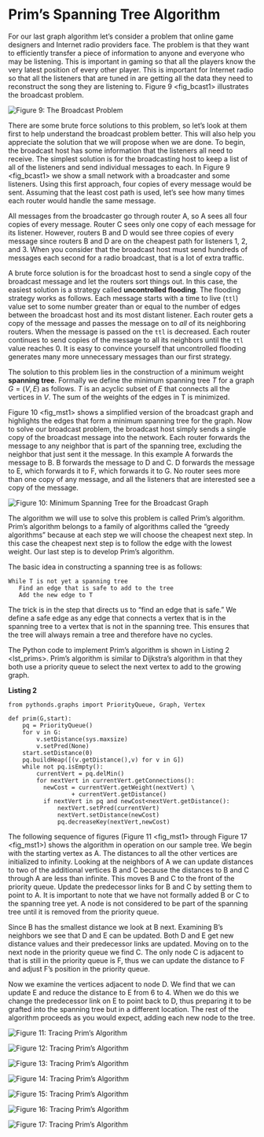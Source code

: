 Prim’s Spanning Tree Algorithm
==============================

For our last graph algorithm let’s consider a problem that online game
designers and Internet radio providers face. The problem is that they
want to efficiently transfer a piece of information to anyone and
everyone who may be listening. This is important in gaming so that all
the players know the very latest position of every other player. This is
important for Internet radio so that all the listeners that are tuned in
are getting all the data they need to reconstruct the song they are
listening to. Figure 9 &lt;fig\_bcast1&gt; illustrates the broadcast
problem.

![Figure 9: The Broadcast Problem](Figures/bcast1.png)

There are some brute force solutions to this problem, so let’s look at
them first to help understand the broadcast problem better. This will
also help you appreciate the solution that we will propose when we are
done. To begin, the broadcast host has some information that the
listeners all need to receive. The simplest solution is for the
broadcasting host to keep a list of all of the listeners and send
individual messages to each. In Figure 9 &lt;fig\_bcast1&gt; we show a
small network with a broadcaster and some listeners. Using this first
approach, four copies of every message would be sent. Assuming that the
least cost path is used, let’s see how many times each router would
handle the same message.

All messages from the broadcaster go through router A, so A sees all
four copies of every message. Router C sees only one copy of each
message for its listener. However, routers B and D would see three
copies of every message since routers B and D are on the cheapest path
for listeners 1, 2, and 3. When you consider that the broadcast host
must send hundreds of messages each second for a radio broadcast, that
is a lot of extra traffic.

A brute force solution is for the broadcast host to send a single copy
of the broadcast message and let the routers sort things out. In this
case, the easiest solution is a strategy called **uncontrolled
flooding**. The flooding strategy works as follows. Each message starts
with a time to live (`ttl`) value set to some number greater than or
equal to the number of edges between the broadcast host and its most
distant listener. Each router gets a copy of the message and passes the
message on to *all* of its neighboring routers. When the message is
passed on the `ttl` is decreased. Each router continues to send copies
of the message to all its neighbors until the `ttl` value reaches 0. It
is easy to convince yourself that uncontrolled flooding generates many
more unnecessary messages than our first strategy.

The solution to this problem lies in the construction of a minimum
weight **spanning tree**. Formally we define the minimum spanning tree
$T$ for a graph $G = (V,E)$ as follows. $T$ is an acyclic subset of $E$
that connects all the vertices in $V$. The sum of the weights of the
edges in T is minimized.

Figure 10 &lt;fig\_mst1&gt; shows a simplified version of the broadcast
graph and highlights the edges that form a minimum spanning tree for the
graph. Now to solve our broadcast problem, the broadcast host simply
sends a single copy of the broadcast message into the network. Each
router forwards the message to any neighbor that is part of the spanning
tree, excluding the neighbor that just sent it the message. In this
example A forwards the message to B. B forwards the message to D and C.
D forwards the message to E, which forwards it to F, which forwards it
to G. No router sees more than one copy of any message, and all the
listeners that are interested see a copy of the message.

![Figure 10: Minimum Spanning Tree for the Broadcast
Graph](Figures/mst1.png)

The algorithm we will use to solve this problem is called Prim’s
algorithm. Prim’s algorithm belongs to a family of algorithms called the
“greedy algorithms” because at each step we will choose the cheapest
next step. In this case the cheapest next step is to follow the edge
with the lowest weight. Our last step is to develop Prim’s algorithm.

The basic idea in constructing a spanning tree is as follows:

    While T is not yet a spanning tree
       Find an edge that is safe to add to the tree
       Add the new edge to T

The trick is in the step that directs us to “find an edge that is safe.”
We define a safe edge as any edge that connects a vertex that is in the
spanning tree to a vertex that is not in the spanning tree. This ensures
that the tree will always remain a tree and therefore have no cycles.

The Python code to implement Prim’s algorithm is shown in
Listing 2 &lt;lst\_prims&gt;. Prim’s algorithm is similar to Dijkstra’s
algorithm in that they both use a priority queue to select the next
vertex to add to the growing graph.

**Listing 2**

    from pythonds.graphs import PriorityQueue, Graph, Vertex

    def prim(G,start):
        pq = PriorityQueue()
        for v in G:
            v.setDistance(sys.maxsize)
            v.setPred(None)
        start.setDistance(0)
        pq.buildHeap([(v.getDistance(),v) for v in G])
        while not pq.isEmpty():
            currentVert = pq.delMin()
            for nextVert in currentVert.getConnections():
              newCost = currentVert.getWeight(nextVert) \
                      + currentVert.getDistance()
              if nextVert in pq and newCost<nextVert.getDistance():
                  nextVert.setPred(currentVert)
                  nextVert.setDistance(newCost)
                  pq.decreaseKey(nextVert,newCost)

The following sequence of figures (Figure 11 &lt;fig\_mst1&gt; through
Figure 17 &lt;fig\_mst1&gt;) shows the algorithm in operation on our
sample tree. We begin with the starting vertex as A. The distances to
all the other vertices are initialized to infinity. Looking at the
neighbors of A we can update distances to two of the additional vertices
B and C because the distances to B and C through A are less than
infinite. This moves B and C to the front of the priority queue. Update
the predecessor links for B and C by setting them to point to A. It is
important to note that we have not formally added B or C to the spanning
tree yet. A node is not considered to be part of the spanning tree until
it is removed from the priority queue.

Since B has the smallest distance we look at B next. Examining B’s
neighbors we see that D and E can be updated. Both D and E get new
distance values and their predecessor links are updated. Moving on to
the next node in the priority queue we find C. The only node C is
adjacent to that is still in the priority queue is F, thus we can update
the distance to F and adjust F’s position in the priority queue.

Now we examine the vertices adjacent to node D. We find that we can
update E and reduce the distance to E from 6 to 4. When we do this we
change the predecessor link on E to point back to D, thus preparing it
to be grafted into the spanning tree but in a different location. The
rest of the algorithm proceeds as you would expect, adding each new node
to the tree.

![Figure 11: Tracing Prim’s Algorithm](Figures/prima.png)

![Figure 12: Tracing Prim’s Algorithm](Figures/primb.png)

![Figure 13: Tracing Prim’s Algorithm](Figures/primc.png)

![Figure 14: Tracing Prim’s Algorithm](Figures/primd.png)

![Figure 15: Tracing Prim’s Algorithm](Figures/prime.png)

![Figure 16: Tracing Prim’s Algorithm](Figures/primf.png)

![Figure 17: Tracing Prim’s Algorithm](Figures/primg.png)
